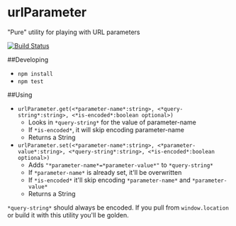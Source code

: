 # urlParameter

"Pure" utility for playing with URL parameters

[![Build Status](https://travis-ci.org/delphic-digital/urlParameter.svg?branch=master)](https://travis-ci.org/delphic-digital/urlParameter)

##Developing

 - `npm install`
 - `npm test`

##Using

 - `urlParameter.get(<*parameter-name*:string>, <*query-string*:string>, <*is-encoded*:boolean optional>)` 
	- Looks in `*query-string*` for the value of parameter-name
	- If `*is-encoded*`, it will skip encoding parameter-name
 	- Returns a String
 - `urlParameter.set(<*parameter-name*:string>, <*parameter-value*:string>, <*query-string*:string>, <*is-encoded*:boolean optional>)` 
 	- Adds `"*parameter-name*=*parameter-value*"` to `*query-string*` 
 	- If `*parameter-name*` is already set, it'll be overwritten
 	- If `*is-encoded*` it'll skip encoding `*parameter-name*` and `*parameter-value*`
 	- Returns a String

`*query-string*` should always be encoded. If you pull from `window.location` or build it with this utility you'll be golden.